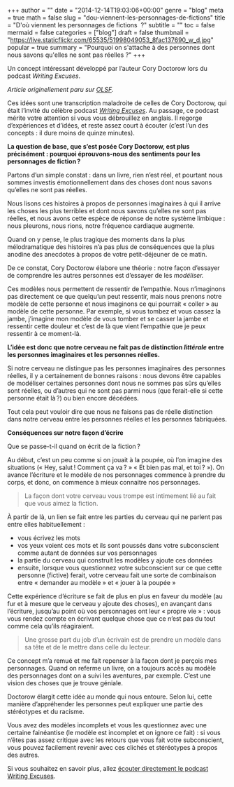 +++
author = ""
date = "2014-12-14T19:03:06+00:00"
genre = "blog"
meta = true
math = false
slug = "dou-viennent-les-personnages-de-fictions"
title = "D'où viennent les personnages de fictions  ?"
subtitle = ""
toc = false
mermaid = false
categories = ["blog"]
draft = false
thumbnail = "https://live.staticflickr.com/65535/51998049053_8fac137690_w_d.jpg"
popular = true
summary = "Pourquoi on s'attache à des personnes dont nous savons qu'elles ne sont pas réelles ?"
+++

Un concept intéressant développé par l&rsquo;auteur Cory Doctorow lors du podcast _Writing Excuses_.  

_Article originellement paru sur [OLSF](https://www.osezlasf.com.)._

Ces idées sont une transcription maladroite de celles de Cory Doctorow, qui était l’invité du célèbre podcast <a href="http://www.writingexcuses.com" target="_blank"><em>Writing Excuses</em></a>. Au passage, ce podcast mérite votre attention si vous vous débrouillez en anglais. Il regorge d’expériences et d’idées, et reste assez court à écouter (c’est l’un des concepts : il dure moins de quinze minutes).


**La question de base, que s’est posée Cory Doctorow, est plus précisément : pourquoi éprouvons-nous des sentiments pour les personnages de fiction ?** 

Partons d’un simple constat : dans un livre, rien n’est réel, et pourtant nous sommes investis émotionnellement dans des choses dont nous savons qu’elles ne sont pas réelles.

Nous lisons ces histoires à propos de personnes imaginaires à qui il arrive les choses les plus terribles et dont nous savons qu’elles ne sont pas réelles, et nous avons cette espèce de réponse de notre système limbique : nous pleurons, nous rions, notre fréquence cardiaque augmente.

Quand on y pense, le plus tragique des moments dans la plus mélodramatique des histoires n’a pas plus de conséquences que la plus anodine des anecdotes à propos de votre petit-déjeuner de ce matin.

De ce constat, Cory Doctorow élabore une théorie : notre façon d’essayer de comprendre les autres personnes est d’essayer de les _modéliser._

Ces modèles nous permettent de ressentir de l’empathie. Nous n’imaginons pas directement ce que quelqu’un peut ressentir, mais nous prenons notre modèle de cette personne et nous imaginons ce qui pourrait « coller » au modèle de cette personne. Par exemple, si vous tombez et vous cassez la jambe, j’imagine mon modèle de vous tomber et se casser la jambe et ressentir cette douleur et c’est de là que vient l’empathie que je peux ressentir à ce moment-là.

**L’idée est donc que notre cerveau ne fait pas de distinction _littérale_ entre les personnes imaginaires et les personnes réelles.**

Si notre cerveau ne distingue pas les personnes imaginaires des personnes réelles, il y a certainement de bonnes raisons : nous devons être capables de modéliser certaines personnes dont nous ne sommes pas sûrs qu’elles sont réelles, ou d’autres qui ne sont pas parmi nous (que ferait-elle si cette personne était là ?) ou bien encore décédées.

Tout cela peut vouloir dire que nous ne faisons pas de réelle distinction dans notre cerveau entre les personnes réelles et les personnes fabriquées.

**Conséquences sur notre façon d’écrire**

Que se passe-t-il quand on écrit de la fiction ?

Au début, c’est un peu comme si on jouait à la poupée, où l’on imagine des situations (« Hey, salut ! Comment ça va ? » « Et bien pas mal, et toi ? »). On avance l’écriture et le modèle de nos personnages commence à prendre du corps, et donc, on commence à mieux connaitre nos personnages.

> La façon dont votre cerveau vous trompe est intimement lié au fait que vous aimez la fiction.

À partir de là, un lien se fait entre les parties du cerveau qui ne parlent pas entre elles habituellement :

  * vous écrivez les mots
  * vos yeux voient ces mots et ils sont poussés dans votre subconscient comme autant de données sur vos personnages
  * la partie du cerveau qui construit les modèles y ajoute ces données
  * ensuite, lorsque vous questionnez votre subconscient sur ce que cette personne (fictive) ferait, votre cerveau fait une sorte de combinaison entre « demander au modèle » et « jouer à la poupée »

Cette expérience d’écriture se fait de plus en plus en faveur du modèle (au fur et à mesure que le cerveau y ajoute des choses), en avançant dans l’écriture, jusqu’au point où vos personnages ont leur « propre vie » : vous vous rendez compte en écrivant quelque chose que ce n’est pas du tout comme cela qu’ils réagiraient.

> Une grosse part du job d’un écrivain est de prendre un modèle dans sa tête et de le mettre dans celle du lecteur.

Ce concept m’a remué et me fait repenser à la façon dont je perçois mes personnages. Quand on referme un livre, on a toujours accès au modèle des personnages dont on a suivi les aventures, par exemple. C’est une vision des choses que je trouve géniale.

Doctorow élargit cette idée au monde qui nous entoure. Selon lui, cette manière d’appréhender les personnes peut expliquer une partie des stéréotypes et du racisme.

Vous avez des modèles incomplets et vous les questionnez avec une certaine fainéantise (le modèle est incomplet et on ignore ce fait) : si vous n’êtes pas assez critique avec les retours que vous fait votre subconscient, vous pouvez facilement revenir avec ces clichés et stéréotypes à propos des autres.

Si vous souhaitez en savoir plus, allez <a href="http://www.writingexcuses.com/2014/11/30/writing-excuses-9-48-neurobolics-of-characters/" target="_blank">écouter directement le podcast Writing Excuses</a>.
